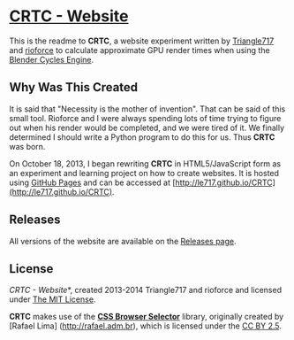 # [CRTC - Website](http://le717.github.io/CRTC) #

This is the readme to **CRTC**, a website experiment written by
[Triangle717](http://Triangle717.WordPress.com) and [rioforce](http://rioforce.WordPress.com)
to calculate approximate GPU render times when using the [Blender Cycles Engine](http://www.blender.org).

## Why Was This Created ##

It is said that "Necessity is the mother of invention". That can be said of this small tool.
Rioforce and I were always spending lots of time trying to figure out when his render would be completed,
and we were tired of it. We finally determined I should write a Python program to do this for us.
Thus **CRTC** was born.

On October 18, 2013, I began rewriting **CRTC** in HTML5/JavaScript form
as an experiment and learning project on how to create websites. It is hosted using [GitHub Pages](http://pages.github.com)
and can be accessed at [http://le717.github.io/CRTC](http://le717.github.io/CRTC).

## Releases ##

All versions of the website are available on the [Releases page](https://github.com/le717/CRTC/releases).

## License ##

*CRTC - Website**, created 2013-2014 Triangle717 and rioforce and licensed under [The MIT License](http://opensource.org/licenses/MIT).

**CRTC** makes use of the [**CSS Browser Selector**](https://github.com/verbatim/css_browser_selector) library,
originally created by [Rafael Lima] (http://rafael.adm.br), which is licensed under the [CC BY 2.5](http://creativecommons.org/licenses/by/2.5/).
